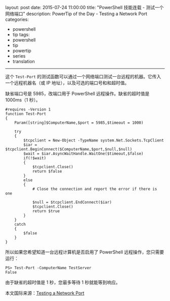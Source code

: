 ﻿layout: post
date: 2015-07-24 11:00:00
title: "PowerShell 技能连载 - 测试一个网络端口"
description: PowerTip of the Day - Testing a Network Port
categories:
- powershell
- tip
tags:
- powershell
- tip
- powertip
- series
- translation
---
这个 `Test-Port` 的测试函数可以通过一个网络端口测试一台远程的机器。它传入一个远程机器名（或 IP 地址），以及可选的端口号和和超时值。

缺省端口号是 5985，改端口用于 PowerShell 远程操作。缺省的超时值是 1000ms（1 秒）。

    #requires -Version 1
    function Test-Port
    {
        Param([string]$ComputerName,$port = 5985,$timeout = 1000)
    
        try
        {
            $tcpclient = New-Object -TypeName system.Net.Sockets.TcpClient
            $iar = $tcpclient.BeginConnect($ComputerName,$port,$null,$null)
            $wait = $iar.AsyncWaitHandle.WaitOne($timeout,$false)
            if(!$wait)
            {
                $tcpclient.Close()
                return $false
            }
            else
            {
                # Close the connection and report the error if there is one
    
                $null = $tcpclient.EndConnect($iar)
                $tcpclient.Close()
                return $true
            }
        }
        catch
        {
            $false
        }
    }

所以如果您希望知道一台远程计算机是否启用了 PowerShell 远程操作，您只需要运行：

    PS> Test-Port -ComputerName TestServer 
    False

由于缺省的超时值是 1 秒，您最多等待 1 秒就能等到响应。

<!--more-->
本文国际来源：[Testing a Network Port](http://community.idera.com/powershell/powertips/b/tips/posts/testing-a-network-port)
